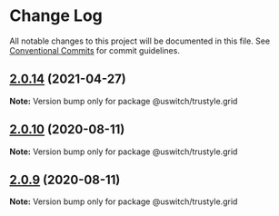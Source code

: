 # Change Log

All notable changes to this project will be documented in this file.
See [Conventional Commits](https://conventionalcommits.org) for commit guidelines.

## [2.0.14](https://github.com/uswitch/trustyle/compare/@uswitch/trustyle.grid@2.0.13...@uswitch/trustyle.grid@2.0.14) (2021-04-27)

**Note:** Version bump only for package @uswitch/trustyle.grid





## [2.0.10](https://github.com/uswitch/trustyle/compare/@uswitch/trustyle.grid@2.0.9...@uswitch/trustyle.grid@2.0.10) (2020-08-11)

**Note:** Version bump only for package @uswitch/trustyle.grid





## [2.0.9](https://github.com/uswitch/trustyle/compare/@uswitch/trustyle.grid@2.0.8...@uswitch/trustyle.grid@2.0.9) (2020-08-11)

**Note:** Version bump only for package @uswitch/trustyle.grid
